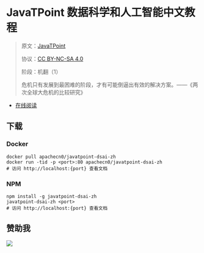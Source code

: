 # JavaTPoint 数据科学和人工智能中文教程

> 原文：[JavaTPoint](https://www.javatpoint.com/)
> 
> 协议：[CC BY-NC-SA 4.0](http://creativecommons.org/licenses/by-nc-sa/4.0/)
> 
> 阶段：机翻（1）
> 
> 危机只有发展到最困难的阶段，才有可能倒逼出有效的解决方案。——《两次全球大危机的比较研究》

* [在线阅读](https://jtpai.apachecn.org)
## 下载

### Docker

```
docker pull apachecn0/javatpoint-dsai-zh
docker run -tid -p <port>:80 apachecn0/javatpoint-dsai-zh
# 访问 http://localhost:{port} 查看文档
```

### NPM

```
npm install -g javatpoint-dsai-zh
javatpoint-dsai-zh <port>
# 访问 http://localhost:{port} 查看文档
```

## 赞助我

![](https://img-blog.csdnimg.cn/20200112005920729.png)
